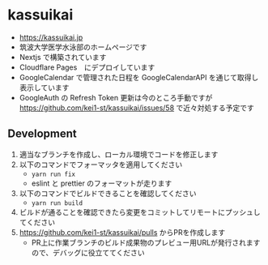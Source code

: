 # kassuikai

- https://kassuikai.jp
- 筑波大学医学水泳部のホームページです
- Nextjs で構築されています
- Cloudflare Pages　にデプロイしています
- GoogleCalendar で管理された日程を GoogleCalendarAPI を通じて取得し表示しています
- GoogleAuth の Refresh Token 更新は今のところ手動ですが https://github.com/kei1-st/kassuikai/issues/58 で近々対処する予定です

## Development

1. 適当なブランチを作成し、ローカル環境でコードを修正します
2. 以下のコマンドでフォーマッタを適用してください
   - `yarn run fix`
   - eslint と prettier のフォーマットが走ります
3. 以下のコマンドでビルドできることを確認してください
   - `yarn run build`
4. ビルドが通ることを確認できたら変更をコミットしてリモートにプッシュしてください
5. https://github.com/kei1-st/kassuikai/pulls からPRを作成します
   - PR上に作業ブランチのビルド成果物のプレビュー用URLが発行されますので、デバッグに役立ててください
